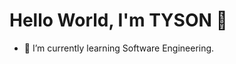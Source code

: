 # Hello World, I'm TYSON 👋

- 🌱 I’m currently learning Software Engineering.

<!---
tyson78/tyson78 is a ✨ special ✨ repository because its `README.md` (this file) appears on your GitHub profile.
You can click the Preview link to take a look at your changes.
--->
